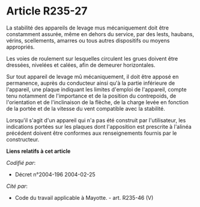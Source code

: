 # Article R235-27

La stabilité des appareils de levage mus mécaniquement doit être constamment assurée, même en dehors du service, par des
lests, haubans, vérins, scellements, amarres ou tous autres dispositifs ou moyens appropriés.

Les voies de roulement sur lesquelles circulent les grues doivent être dressées, nivelées et calées, afin de demeurer
horizontales.

Sur tout appareil de levage mû mécaniquement, il doit être apposé en permanence, auprès du conducteur ainsi qu'à la partie
inférieure de l'appareil, une plaque indiquant les limites d'emploi de l'appareil, compte tenu notamment de l'importance et
de la position du contrepoids, de l'orientation et de l'inclinaison de la flèche, de la charge levée en fonction de la portée
et de la vitesse du vent compatible avec la stabilité.

Lorsqu'il s'agit d'un appareil qui n'a pas été construit par l'utilisateur, les indications portées sur les plaques dont
l'apposition est prescrite à l'alinéa précédent doivent être conformes aux renseignements fournis par le constructeur.

**Liens relatifs à cet article**

_Codifié par_:

  - Décret n°2004-196 2004-02-25

_Cité par_:

  - Code du travail applicable à Mayotte. - art. R235-46 (V)
